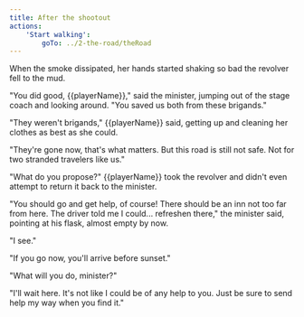 ```yaml
---
title: After the shootout
actions:
    'Start walking':
        goTo: ../2-the-road/theRoad
---
```


When the smoke dissipated, her hands started shaking so bad the revolver fell to the mud.

"You did good, {{playerName}}," said the minister, jumping out of the stage coach and looking around. "You saved us both from these brigands."

"They weren't brigands," {{playerName}} said, getting up and cleaning her clothes as best as she could.

"They're gone now, that's what matters. But this road is still not safe. Not for two stranded travelers like us."

"What do you propose?" {{playerName}} took the revolver and didn't even attempt to return it back to the minister.

"You should go and get help, of course! There should be an inn not too far from here. The driver told me I could... refreshen there," the minister said, pointing at his flask, almost empty by now.

"I see."

"If you go now, you'll arrive before sunset."

"What will you do, minister?"

"I'll wait here. It's not like I could be of any help to you. Just be sure to send help my way when you find it."
